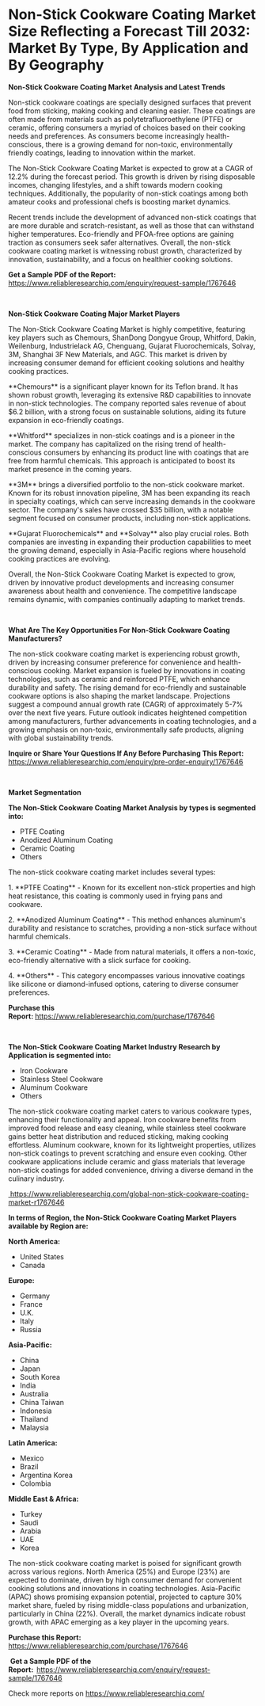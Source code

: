 <p><h1>Non-Stick Cookware Coating Market Size Reflecting a Forecast Till 2032: Market By Type, By Application and By Geography</h1></p><p><strong>Non-Stick Cookware Coating Market Analysis and Latest Trends</strong></p>
<p><p>Non-stick cookware coatings are specially designed surfaces that prevent food from sticking, making cooking and cleaning easier. These coatings are often made from materials such as polytetrafluoroethylene (PTFE) or ceramic, offering consumers a myriad of choices based on their cooking needs and preferences. As consumers become increasingly health-conscious, there is a growing demand for non-toxic, environmentally friendly coatings, leading to innovation within the market.</p><p>The Non-Stick Cookware Coating Market is expected to grow at a CAGR of 12.2% during the forecast period. This growth is driven by rising disposable incomes, changing lifestyles, and a shift towards modern cooking techniques. Additionally, the popularity of non-stick coatings among both amateur cooks and professional chefs is boosting market dynamics. </p><p>Recent trends include the development of advanced non-stick coatings that are more durable and scratch-resistant, as well as those that can withstand higher temperatures. Eco-friendly and PFOA-free options are gaining traction as consumers seek safer alternatives. Overall, the non-stick cookware coating market is witnessing robust growth, characterized by innovation, sustainability, and a focus on healthier cooking solutions.</p></p>
<p><strong>Get a Sample PDF of the Report:&nbsp;</strong> <a href="https://www.reliableresearchiq.com/enquiry/request-sample/1767646?utm_campaign=904&utm_medium=2&utm_source=Github&utm_content=ia&utm_term=02022025&utm_id=non-stick-cookware-coating">https://www.reliableresearchiq.com/enquiry/request-sample/1767646</a></p>
<p>&nbsp;</p>
<p><strong>Non-Stick Cookware Coating Major Market Players</strong></p>
<p><p>The Non-Stick Cookware Coating Market is highly competitive, featuring key players such as Chemours, ShanDong Dongyue Group, Whitford, Dakin, Weilenburg, Industrielack AG, Chenguang, Gujarat Fluorochemicals, Solvay, 3M, Shanghai 3F New Materials, and AGC. This market is driven by increasing consumer demand for efficient cooking solutions and healthy cooking practices.</p><p>**Chemours** is a significant player known for its Teflon brand. It has shown robust growth, leveraging its extensive R&D capabilities to innovate in non-stick technologies. The company reported sales revenue of about $6.2 billion, with a strong focus on sustainable solutions, aiding its future expansion in eco-friendly coatings.</p><p>**Whitford** specializes in non-stick coatings and is a pioneer in the market. The company has capitalized on the rising trend of health-conscious consumers by enhancing its product line with coatings that are free from harmful chemicals. This approach is anticipated to boost its market presence in the coming years.</p><p>**3M** brings a diversified portfolio to the non-stick cookware market. Known for its robust innovation pipeline, 3M has been expanding its reach in specialty coatings, which can serve increasing demands in the cookware sector. The company's sales have crossed $35 billion, with a notable segment focused on consumer products, including non-stick applications.</p><p>**Gujarat Fluorochemicals** and **Solvay** also play crucial roles. Both companies are investing in expanding their production capabilities to meet the growing demand, especially in Asia-Pacific regions where household cooking practices are evolving.</p><p>Overall, the Non-Stick Cookware Coating Market is expected to grow, driven by innovative product developments and increasing consumer awareness about health and convenience. The competitive landscape remains dynamic, with companies continually adapting to market trends.</p></p>
<p>&nbsp;</p>
<p><strong>What Are The Key Opportunities For Non-Stick Cookware Coating Manufacturers?</strong></p>
<p><p>The non-stick cookware coating market is experiencing robust growth, driven by increasing consumer preference for convenience and health-conscious cooking. Market expansion is fueled by innovations in coating technologies, such as ceramic and reinforced PTFE, which enhance durability and safety. The rising demand for eco-friendly and sustainable cookware options is also shaping the market landscape. Projections suggest a compound annual growth rate (CAGR) of approximately 5-7% over the next five years. Future outlook indicates heightened competition among manufacturers, further advancements in coating technologies, and a growing emphasis on non-toxic, environmentally safe products, aligning with global sustainability trends.</p></p>
<p><strong>Inquire or Share Your Questions If Any Before Purchasing This Report:</strong> <a href="https://www.reliableresearchiq.com/enquiry/pre-order-enquiry/1767646?utm_campaign=904&utm_medium=2&utm_source=Github&utm_content=ia&utm_term=02022025&utm_id=non-stick-cookware-coating">https://www.reliableresearchiq.com/enquiry/pre-order-enquiry/1767646</a></p>
<p>&nbsp;</p>
<p><strong>Market Segmentation</strong></p>
<p><strong>The Non-Stick Cookware Coating Market Analysis by types is segmented into:</strong></p>
<p><ul><li>PTFE Coating</li><li>Anodized Aluminum Coating</li><li>Ceramic Coating</li><li>Others</li></ul></p>
<p><p>The non-stick cookware coating market includes several types: </p><p>1. **PTFE Coating** - Known for its excellent non-stick properties and high heat resistance, this coating is commonly used in frying pans and cookware.</p><p>   </p><p>2. **Anodized Aluminum Coating** - This method enhances aluminum's durability and resistance to scratches, providing a non-stick surface without harmful chemicals.</p><p>3. **Ceramic Coating** - Made from natural materials, it offers a non-toxic, eco-friendly alternative with a slick surface for cooking.</p><p>4. **Others** - This category encompasses various innovative coatings like silicone or diamond-infused options, catering to diverse consumer preferences.</p></p>
<p><strong>Purchase this Report:&nbsp;</strong><a href="https://www.reliableresearchiq.com/purchase/1767646?utm_campaign=904&utm_medium=2&utm_source=Github&utm_content=ia&utm_term=02022025&utm_id=non-stick-cookware-coating">https://www.reliableresearchiq.com/purchase/1767646</a></p>
<p>&nbsp;</p>
<p><strong>The Non-Stick Cookware Coating Market Industry Research by Application is segmented into:</strong></p>
<p><ul><li>Iron Cookware</li><li>Stainless Steel Cookware</li><li>Aluminum Cookware</li><li>Others</li></ul></p>
<p><p>The non-stick cookware coating market caters to various cookware types, enhancing their functionality and appeal. Iron cookware benefits from improved food release and easy cleaning, while stainless steel cookware gains better heat distribution and reduced sticking, making cooking effortless. Aluminum cookware, known for its lightweight properties, utilizes non-stick coatings to prevent scratching and ensure even cooking. Other cookware applications include ceramic and glass materials that leverage non-stick coatings for added convenience, driving a diverse demand in the culinary industry.</p></p>
<p><a href="https://www.reliableresearchiq.com/global-non-stick-cookware-coating-market-r1767646?utm_campaign=904&utm_medium=2&utm_source=Github&utm_content=ia&utm_term=02022025&utm_id=non-stick-cookware-coating">&nbsp;https://www.reliableresearchiq.com/global-non-stick-cookware-coating-market-r1767646</a></p>
<p><strong>In terms of Region, the Non-Stick Cookware Coating Market Players available by Region are:</strong></p>
<p>
    <p> <strong> North America: </strong>
        <ul>
            <li>United States</li>
            <li>Canada</li>
        </ul>
        </p> 
    <p> <strong> Europe: </strong>
        <ul>
            <li>Germany</li>
            <li>France</li>
            <li>U.K.</li>
            <li>Italy</li>
            <li>Russia</li>
        </ul>
        </p> 
    <p> <strong> Asia-Pacific: </strong>
        <ul>
            <li>China</li>
            <li>Japan</li>
            <li>South Korea</li>
            <li>India</li>
            <li>Australia</li>
            <li>China Taiwan</li>
            <li>Indonesia</li>
            <li>Thailand</li>
            <li>Malaysia</li>
        </ul>
        </p> 
    <p> <strong> Latin America: </strong>
        <ul>
            <li>Mexico</li>
            <li>Brazil</li>
            <li>Argentina Korea</li>
            <li>Colombia</li>
        </ul>
        </p> 
    <p> <strong> Middle East & Africa: </strong>
        <ul>
            <li>Turkey</li>
            <li>Saudi</li>
            <li>Arabia</li>
            <li>UAE</li>
            <li>Korea</li>
        </ul>
    </p>
    </p>
<p><p>The non-stick cookware coating market is poised for significant growth across various regions. North America (25%) and Europe (23%) are expected to dominate, driven by high consumer demand for convenient cooking solutions and innovations in coating technologies. Asia-Pacific (APAC) shows promising expansion potential, projected to capture 30% market share, fueled by rising middle-class populations and urbanization, particularly in China (22%). Overall, the market dynamics indicate robust growth, with APAC emerging as a key player in the upcoming years.</p></p>
<p><strong>Purchase this Report: </strong><a href="https://www.reliableresearchiq.com/purchase/1767646?utm_campaign=904&utm_medium=2&utm_source=Github&utm_content=ia&utm_term=02022025&utm_id=non-stick-cookware-coating">https://www.reliableresearchiq.com/purchase/1767646</a></p>
<p>&nbsp;<strong>Get a Sample PDF of the Report:&nbsp;&nbsp;</strong><a href="https://www.reliableresearchiq.com/enquiry/request-sample/1767646?utm_campaign=904&utm_medium=2&utm_source=Github&utm_content=ia&utm_term=02022025&utm_id=non-stick-cookware-coating">https://www.reliableresearchiq.com/enquiry/request-sample/1767646</a></p>
<p><strong></strong></p>
<p>Check more reports on <a href="https://www.reliableresearchiq.com/?utm_campaign=904&utm_medium=2&utm_source=Github&utm_content=ia&utm_term=02022025&utm_id=non-stick-cookware-coating">https://www.reliableresearchiq.com/</a></p>